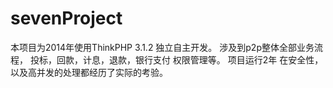 # sevenProject
本项目为2014年使用ThinkPHP 3.1.2 独立自主开发。
涉及到p2p整体全部业务流程， 投标，回款，计息，退款，银行支付 权限管理等。
项目运行2年 在安全性，以及高并发的处理都经历了实际的考验。
